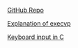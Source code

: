 [GitHub Repo](https://github.com/oaguy1/cs215-PProj01)

[Explanation of execvp](http://linux.die.net/man/3/execvp)

[Keyboard input in C](http://gd.tuwien.ac.at/languages/c/programming-bbrown/c_016.htm)
